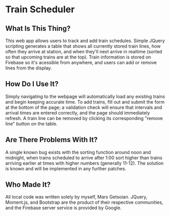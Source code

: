 # Train Scheduler

## What Is This Thing?
This web app allows users to track and add train schedules. Simple JQuery scripting generates a table that shows all currently stored train lines, how often they arrive at station, and when they'll next arrive in realtime (sorted so that upcoming trains are at the top). Train information is stored on Firebase so it's acessible from anywhere, and users can add or remove lines from the display.

## How Do I Use It?
Simply navigating to the webpage will automatically load any existing trains and begin keeping accurate time. To add trains, fill out and submit the form at the bottom of the page; a validation check will ensure that intervals and arrival times are entered correctly, and the page should immediately refresh. A train line can be removed by clicking its corresponding "remove line" button on the table.

## Are There Problems With It?
A single known bug exists with the sorting function around noon and midnight, when trains scheduled to arrive after 1:00 sort higher than trains arriving earlier at times with higher numbers (generally 11-12). The solution is known and will be implemented in any further patches.

## Who Made It?
All local code was written solely by myself, Mars Getsoian. JQuery, Moment.js, and Bootstrap are the product of their respective communities, and the Firebase server service is provided by Google.
